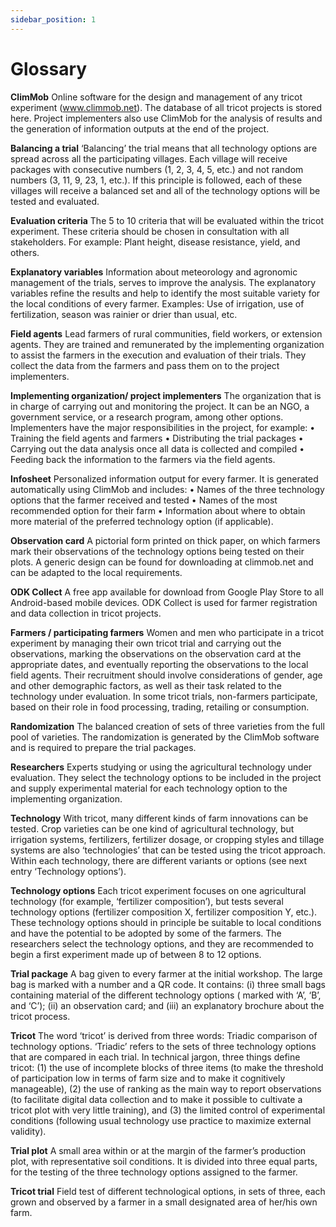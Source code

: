 ```yaml
---
sidebar_position: 1
---
```


# Glossary


**ClimMob**
Online software for the design and management of any tricot experiment (www.climmob.net). The database of all tricot projects is stored here. Project implementers also use ClimMob for the analysis of results and the generation of information outputs at the end of the project.

**Balancing a trial**
‘Balancing’ the trial means that all technology options are spread across all the participating villages. Each village will receive packages with 
consecutive numbers (1, 2, 3, 4, 5, etc.) and not random numbers (3, 11, 9, 23, 1, etc.). If this principle is followed, each of these villages will receive a balanced set and all of the technology options will be tested and evaluated.

**Evaluation criteria**
The 5 to 10 criteria that will be evaluated within the tricot experiment. These criteria should be chosen in consultation with all stakeholders. 
For example: Plant height, disease resistance, yield, and others.

**Explanatory variables**
Information about meteorology and agronomic management of the trials, serves to improve the analysis. The explanatory variables refine the results and help to identify the most suitable variety for the local conditions of every farmer. Examples: Use of irrigation, use of fertilization, 
season was rainier or drier than usual, etc.

**Field agents**
Lead farmers of rural communities, field workers, or extension agents. They are trained and remunerated by the implementing organization to assist the farmers in the execution and evaluation of their trials. They collect the data from the farmers and pass them on to the project implementers.

**Implementing organization/ project implementers**
The organization that is in charge of carrying out and monitoring the project. It can be an NGO, a government service, or a research program, among other options. Implementers have the major responsibilities in the project, for example:
• Training the field agents and farmers
• Distributing the trial packages
• Carrying out the data analysis once all data is collected and compiled
• Feeding back the information to the farmers via the field agents.

**Infosheet**
Personalized information output for every farmer. It is generated automatically using ClimMob and includes:
• Names of the three technology options that the farmer received and tested
• Names of the most recommended option for their farm
• Information about where to obtain more material of the preferred technology option (if applicable).

**Observation card**
A pictorial form printed on thick paper, on which farmers mark their observations of the technology options being tested on their plots. A generic design can be found for downloading at climmob.net and can be adapted to the local requirements.

**ODK Collect**
A free app available for download from Google Play Store to all Android-based mobile devices. ODK Collect is used for farmer registration and 
data collection in tricot projects.

**Farmers / participating farmers**
Women and men who participate in a tricot experiment by managing their own tricot trial and carrying out the observations, marking the observations on the observation card at the appropriate dates, and eventually reporting the observations to the local field agents. Their recruitment should involve considerations of gender, age and other demographic factors, as well as their task related to the technology under evaluation. In some tricot trials, non-farmers participate, based on their role in food processing, trading, retailing or consumption.

**Randomization**
The balanced creation of sets of three varieties from the full pool of varieties. The randomization is generated by the ClimMob software and is required to prepare the trial packages.

**Researchers**
Experts studying or using the agricultural technology under evaluation. They select the technology options to be included in the project and supply experimental material for each technology option to the implementing organization.

**Technology**
With tricot, many different kinds of farm innovations can be tested. Crop varieties can be one kind of agricultural technology, but irrigation systems, fertilizers, fertilizer dosage, or cropping styles and tillage systems are also ‘technologies’ that can be tested using the tricot approach. Within each technology, there are different variants or options (see next entry ‘Technology options’).

**Technology options**
Each tricot experiment focuses on one agricultural technology (for example, ‘fertilizer composition’), but tests several technology options 
(fertilizer composition X, fertilizer composition Y, etc.). These technology options should in principle be suitable to local conditions and have the potential to be adopted by some of the farmers.  The researchers select the technology options, and they are recommended to begin a first experiment made up of between 8 to 12 options.

**Trial package**
A bag given to every farmer at the initial workshop. The large bag is marked with a number and a QR code. It contains: (i) three small bags containing material of the different technology options ( marked with ‘A’, ‘B’, and ‘C’); (ii) an observation card; and (iii) an explanatory brochure about the tricot process.

**Tricot**
The word ‘tricot’ is derived from three words: Triadic comparison of technology options. ‘Triadic’ refers to the sets of three technology options that are compared in each trial. In technical jargon, three things define tricot: (1) the use of incomplete blocks of three items (to make the threshold of participation low in terms of farm size and to make it cognitively manageable), (2) the use of ranking as the main way to report observations (to facilitate digital data collection and to make it possible to cultivate a tricot plot with very little training), and (3) the limited control of experimental conditions (following usual technology use practice to maximize external validity).

**Trial plot**
A small area within or at the margin of the farmer’s production plot, with representative soil conditions. It is divided into three equal parts, for the testing of the three technology options assigned to the farmer.

**Tricot trial**
Field test of different technological options, in sets of three, each grown and observed by a farmer in a small designated area of her/his 
own farm.